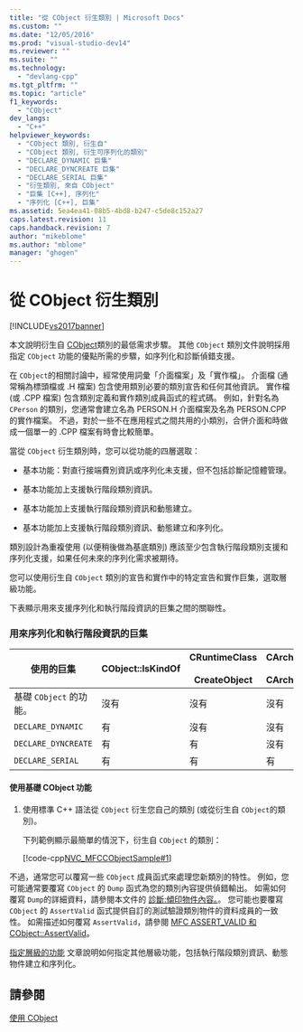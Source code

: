```yaml
---
title: "從 CObject 衍生類別 | Microsoft Docs"
ms.custom: ""
ms.date: "12/05/2016"
ms.prod: "visual-studio-dev14"
ms.reviewer: ""
ms.suite: ""
ms.technology: 
  - "devlang-cpp"
ms.tgt_pltfrm: ""
ms.topic: "article"
f1_keywords: 
  - "CObject"
dev_langs: 
  - "C++"
helpviewer_keywords: 
  - "CObject 類別, 衍生自"
  - "CObject 類別, 衍生可序列化的類別"
  - "DECLARE_DYNAMIC 巨集"
  - "DECLARE_DYNCREATE 巨集"
  - "DECLARE_SERIAL 巨集"
  - "衍生類別, 來自 CObject"
  - "巨集 [C++], 序列化"
  - "序列化 [C++], 巨集"
ms.assetid: 5ea4ea41-08b5-4bd8-b247-c5de8c152a27
caps.latest.revision: 11
caps.handback.revision: 7
author: "mikeblome"
ms.author: "mblome"
manager: "ghogen"
---
```

# 從 CObject 衍生類別
[!INCLUDE[vs2017banner](../assembler/inline/includes/vs2017banner.md)]

本文說明衍生自 [CObject](../mfc/reference/cobject-class.md)類別的最低需求步驟。  其他 `CObject` 類別文件說明採用指定 `CObject` 功能的優點所需的步驟，如序列化和診斷偵錯支援。  
  
 在 `CObject`的相關討論中，經常使用詞彙「介面檔案」及「實作檔」。  介面檔 \(通常稱為標頭檔或 .H 檔案\) 包含使用類別必要的類別宣告和任何其他資訊。  實作檔 \(或 .CPP 檔案\) 包含類別定義和實作類別成員函式的程式碼。  例如，針對名為 `CPerson` 的類別，您通常會建立名為 PERSON.H 介面檔案及名為 PERSON.CPP 的實作檔案。  不過，對於一些不在應用程式之間共用的小類別，合併介面和時做成一個單一的 .CPP 檔案有時會比較簡單。  
  
 當從 `CObject` 衍生類別時，您可以從功能的四層選取：  
  
-   基本功能：對直行接端費別資訊或序列化未支援，但不包括診斷記憶體管理。  
  
-   基本功能加上支援執行階段類別資訊。  
  
-   基本功能加上支援執行階段類別資訊和動態建立。  
  
-   基本功能加上支援執行階段類別資訊、動態建立和序列化。  
  
 類別設計為重複使用 \(以便稍後做為基底類別\) 應該至少包含執行階段類別支援和序列化支援，如果任何未來的序列化需求被期待。  
  
 您可以使用衍生自 `CObject` 類別的宣告和實作中的特定宣告和實作巨集，選取層級功能。  
  
 下表顯示用來支援序列化和執行階段資訊的巨集之間的關聯性。  
  
### 用來序列化和執行階段資訊的巨集  
  
|使用的巨集|CObject::IsKindOf|CRuntimeClass<br /><br /> CreateObject|CArchive::operator\>\><br /><br /> CArchive::operator\<\<|  
|-----------|-----------------------|------------------------------------|-------------------------------------------------------|  
|基礎 `CObject` 的功能。|沒有|沒有|沒有|  
|`DECLARE_DYNAMIC`|有|沒有|沒有|  
|`DECLARE_DYNCREATE`|有|有|沒有|  
|`DECLARE_SERIAL`|有|有|有|  
  
#### 使用基礎 CObject 功能  
  
1.  使用標準 C\+\+ 語法從 `CObject` 衍生您自己的類別 \(或從衍生自 `CObject`的類別\)。  
  
     下列範例顯示最簡單的情況下，衍生自 `CObject` 的類別：  
  
     [!code-cpp[NVC_MFCCObjectSample#1](../mfc/codesnippet/CPP/deriving-a-class-from-cobject_1.h)]  
  
 不過，通常您可以覆寫一些 `CObject` 成員函式來處理您新類別的特性。  例如，您可能通常要覆寫 `CObject` 的 `Dump` 函式為您的類別內容提供偵錯輸出。  如需如何覆寫 `Dump`的詳細資料，請參閱本文件的 [診斷:傾印物件內容。](http://msdn.microsoft.com/zh-tw/727855b1-5a83-44bd-9fe3-f1d535584b59)。  您可能也要覆寫 `CObject` 的 `AssertValid` 函式提供自訂的測試驗證類別物件的資料成員的一致性。  如需描述如何覆寫 `AssertValid`，請參閱 [MFC ASSERT\_VALID 和 CObject::AssertValid](http://msdn.microsoft.com/zh-tw/7654fb75-9e9a-499a-8165-0a96faf2d5e6)。  
  
 [指定層級的功能](../mfc/specifying-levels-of-functionality.md) 文章說明如何指定其他層級功能，包括執行階段類別資訊、動態物件建立和序列化。  
  
## 請參閱  
 [使用 CObject](../mfc/using-cobject.md)